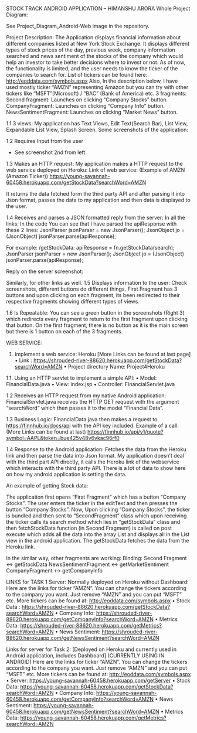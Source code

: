 STOCK TRACK ANDROID APPLICATION – HIMANSHU ARORA
Whole Project Diagram:

See Project_Diagram_Android-Web image in the repository.

Project Description:
The Application displays financial information about different companies listed at New York Stock Exchange. It displays different types of stock prices of the day, previous week, company information searched and news sentiment of the stocks of the company which would help an investor to take better decisions where to invest or not. 
As of now, the functionality is limited, and the user needs to know the ticker of the companies to search for. List of tickers can be found here: http://eoddata.com/symbols.aspx
Also, In the description below, I have used mostly ticker “AMZN” representing Amazon but you can try with other tickers like “MSFT”(Microsoft) / “BAC” (Bank of America) etc. 
3 fragments:
Second fragment: Launches on clicking “Company Stocks” button.
CompanyFragment: Launches on clicking “Company Info” button.
NewsSentimentFragment: Launches on clicking “Market News” button.




1.1 3 views:
My application has Text Views, Edit Text(Search Bar), List View, Expandable List View, Splash Screen. 
Some screenshots of the application:
     
1.2 Requires Input from the user
- See screenshot 2nd from left. 

1.3 Makes an HTTP request:
My application makes a HTTP request to the web service deployed on Heroku:
Link of web service: (Example of AMZN (Amazon Ticker))
https://young-savannah-60458.herokuapp.com/getStockData?searchWord=AMZN

It returns the data fetched form the third party API and after parsing it into Json format, passes the data to my application and then data is displayed to the user.

1.4 Receives and parses a JSON formatted reply from the server:
In all the links: In the code You can see that I have parsed the apiResponse with these 2 lines:
JsonParser jsonParser = new JsonParser();
JsonObject jo = (JsonObject) jsonParser.parse(apiResponse);

For example:
/getStockData:
apiResponse = fn.getStockData(search);
JsonParser jsonParser = new JsonParser();
JsonObject jo = (JsonObject) jsonParser.parse(apiResponse);

Reply on the server screenshot:
 
Similarly, for other links as well. 
1.5 Displays information to the user:
Check screenshots, different buttons do different things. 
First Fragment has 3 buttons and upon clicking on each fragment, its been redirected to their respective fragments showing different types of views. 

1.6 Is Repeatable:
You can see a green button in the screenshots (Right 3) which redirects every fragment to return to the first fragment upon clicking that button. On the first fragment, there is no button as it is the main screen but there is 1 button on each of the 3 fragments. 

WEB SERVICE:
1.  implement a web service: Heroku [More Links can be found at last page]
•	Link : https://shrouded-river-88620.herokuapp.com/getStockData?searchWord=AMZN
•	Project directory Name: Project4Heroku

1.1. Using an HTTP servlet to implement a simple API:
•	Model: FinancialData.java
•	View: index.jsp
•	Controller: FinancialServlet.java

1.2 Receives an HTTP request from my native Android application:
FinancialServlet.java receives the HTTP GET request with the argument “searchWord” which then passes it to the model “Financial Data”.

1.3 Business Logic:
FinancialData.java then makes a request to https://finnhub.io/docs/api with the API key included.
Example of a call: (More Links can be found at last)
https://finnhub.io/api/v1/quote?symbol=AAPL&token=bue425v48v6vkac96rf0

1.4 Response to the Android application:
Fetches the data from the Heroku link and then parse the data into Json format. My application doesn’t deal with the third part API directly, it calls the Heroku link of the webservice which interacts with the third party API. 
There is a lot of data to show here on how my android application is setting the data. 

An example of getting Stock data:

The application first opens “First Fragment” which has a button “Company Stocks”. The user enters the ticker in the editText and then presses the button “Company Stocks”. Now, Upon clicking “Company Stocks”, the ticker is bundled and then sent to “SecondFragment” class which upon receiving the ticker calls its search method which lies in “getStockData” class and then fetchStockData function (in Second Fragment) is called on post execute which adds all the data into the array List and displays all in the List view in the android application.
The getStockData fetches the data from the Heroku link.

In the similar way, other fragments are working:
Binding:
Second Fragment <-> getStockData
NewsSentimentFragment <-> getMarketSentiment
CompanyFragment <-> getCompanyInfo

LINKS for TASK 1 Server: Normally deployed on Heroku without Dashboard:
Here are the links for ticker “AMZN”. You can change the tickers according to the company you want. Just remove “AMZN” and you can put “MSFT” etc. More tickers can be found at: http://eoddata.com/symbols.aspx
•	Stock Data : 
https://shrouded-river-88620.herokuapp.com/getStockData?searchWord=AMZN
•	Company Info: 
https://shrouded-river-88620.herokuapp.com/getCompanyInfo?searchWord=AMZN
•	Metrics Data: 
https://shrouded-river-88620.herokuapp.com/getMetrics?searchWord=AMZN
•	News Sentiment: 
https://shrouded-river-88620.herokuapp.com/getNewsSentiment?searchWord=AMZN

Links for server for Task 2: [Deployed on Heroku and currently used in Android application, includes Dashboard] (CURRENTLY USING IN ANDROID)
Here are the links for ticker “AMZN”. You can change the tickers according to the company you want. Just remove “AMZN” and you can put “MSFT” etc. More tickers can be found at: http://eoddata.com/symbols.aspx
•	Server: https://young-savannah-60458.herokuapp.com/getServer
•	Stock Data: 
https://young-savannah-60458.herokuapp.com/getStockData?searchWord=AMZN
•	Company Info: 
https://young-savannah-60458.herokuapp.com/getCompanyInfo?searchWord=AMZN
•	News Sentiment: 
https://young-savannah-60458.herokuapp.com/getNewsSentiment?searchWord=AMZN
•	Metrics Data:
https://young-savannah-60458.herokuapp.com/getMetrics?searchWord=AMZN

























